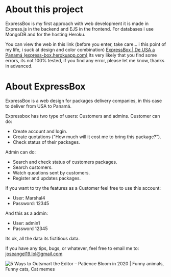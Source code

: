 ﻿# About this project
ExpressBox is my first approach with web development it is made in Express.js in the backend and EJS in the frontend. For databases i use MongoDB and for the hosting Heroku. 

You can view the web in this link (before you enter, take care... i this point of my life, i suck at design and color combination) 
[ExpressBox | De USA a Panamá (express-box.herokuapp.com)](https://express-box.herokuapp.com/)
Its very likely that you find some errors, its not 100% tested, if you find any error, please let me know, thanks in advanced. 

# About ExpressBox 

ExpressBox is a web design for packages delivery companies, in this case to deliver from USA to Panamá. 

Expressbox has two type of users: Customers and admins.
Customer can do: 
 - Create account and login.
 - Create quotations ("How much will it cost me to bring this package?").
 - Check status of their packages.

Admin can do: 
 - Search and check status of customers packages.
 - Search customers.
 - Watch quoations sent by customers.
 - Register and updates packages.

If you want to try the features as a Customer feel free to use this account: 

 - User: Marshal4
 - Password: 12345

And this as a admin: 

 - User: admin1
 - Password 12345

Its ok, all the data its fictitious data.

If you have any tips, bugs, or whatever, feel free to email me to: joseangel19.lol@gmail.com 

![5 Ways to Outsmart the Editor – Patience Bloom in 2020 | Funny animals,  Funny cats, Cat memes](https://i.pinimg.com/originals/e6/29/49/e6294964e26db35f05e41e25e689b19d.gif)


